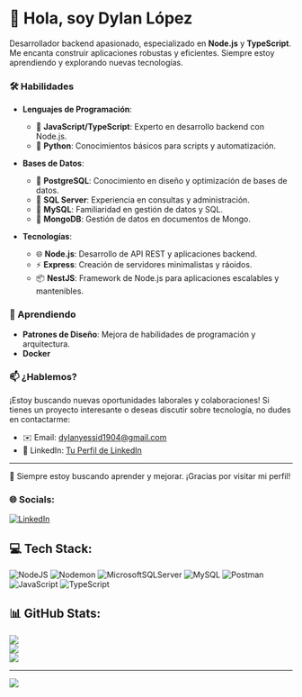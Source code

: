# 👋 Hola, soy Dylan López

Desarrollador backend apasionado, especializado en **Node.js** y **TypeScript**. Me encanta construir aplicaciones robustas y eficientes. Siempre estoy aprendiendo y explorando nuevas tecnologías.

### 🛠️ Habilidades

- **Lenguajes de Programación**:
  - 🔹 **JavaScript/TypeScript**: Experto en desarrollo backend con Node.js.
  - 🔹 **Python**: Conocimientos básicos para scripts y automatización.

- **Bases de Datos**:
  - 🔸 **PostgreSQL**: Conocimiento en diseño y optimización de bases de datos.
  - 🔸 **SQL Server**: Experiencia en consultas y administración.
  - 🔸 **MySQL**: Familiaridad en gestión de datos y SQL.
  - 🔸 **MongoDB**: Gestión de datos en documentos de Mongo.

- **Tecnologías**:
  - 🌐 **Node.js**: Desarrollo de API REST y aplicaciones backend.
  - ⚡ **Express**: Creación de servidores minimalistas y ráoidos.
  - 📦 **NestJS**: Framework de Node.js para aplicaciones escalables y mantenibles.

### 🌱 Aprendiendo

- **Patrones de Diseño**: Mejora de habilidades de programación y arquitectura.
- **Docker**

### 📫 ¿Hablemos?

¡Estoy buscando nuevas oportunidades laborales y colaboraciones! Si tienes un proyecto interesante o deseas discutir sobre tecnología, no dudes en contactarme:

- ✉️ Email: [dylanyessid1904@gmail.com](mailto:dylanyessid1904@gmail.com)
- 💼 LinkedIn: [Tu Perfil de LinkedIn](https://www.linkedin.com/in/dylan-yessid-l%C3%B3pez-jaramillo-9b41a5220/)

---

🌟 Siempre estoy buscando aprender y mejorar. ¡Gracias por visitar mi perfil!

### 🌐 Socials:

[![LinkedIn](https://img.shields.io/badge/LinkedIn-%230077B5.svg?logo=linkedin&logoColor=white)](https://linkedin.com/in/dylan-yessid-lópez-jaramillo-9b41a5220)

## 💻 Tech Stack:

![NodeJS](https://img.shields.io/badge/node.js-6DA55F?style=for-the-badge&logo=node.js&logoColor=white) ![Nodemon](https://img.shields.io/badge/NODEMON-%23323330.svg?style=for-the-badge&logo=nodemon&logoColor=%BBDEAD) ![MicrosoftSQLServer](https://img.shields.io/badge/Microsoft%20SQL%20Server-CC2927?style=for-the-badge&logo=microsoft%20sql%20server&logoColor=white) ![MySQL](https://img.shields.io/badge/mysql-4479A1.svg?style=for-the-badge&logo=mysql&logoColor=white) ![Postman](https://img.shields.io/badge/Postman-FF6C37?style=for-the-badge&logo=postman&logoColor=white) ![JavaScript](https://img.shields.io/badge/javascript-%23323330.svg?style=for-the-badge&logo=javascript&logoColor=%23F7DF1E) ![TypeScript](https://img.shields.io/badge/typescript-%23007ACC.svg?style=for-the-badge&logo=typescript&logoColor=white)

## 📊 GitHub Stats:

![](https://github-readme-stats.vercel.app/api?username=Dylanyessid&theme=dark&hide_border=false&include_all_commits=true&count_private=false)<br/>
![](https://github-readme-streak-stats.herokuapp.com/?user=Dylanyessid&theme=dark&hide_border=false)<br/>
![](https://github-readme-stats.vercel.app/api/top-langs/?username=Dylanyessid&theme=dark&hide_border=false&include_all_commits=true&count_private=false&layout=compact)

---

[![](https://visitcount.itsvg.in/api?id=Dylanyessid&icon=0&color=0)](https://visitcount.itsvg.in)

<!-- Proudly created with GPRM ( https://gprm.itsvg.in ) -->
